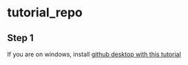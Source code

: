 # tutorial_repo

## Step 1

If you are on windows, install [github desktop with this tutorial](https://www.techrepublic.com/article/how-to-install-github-desktop/)
